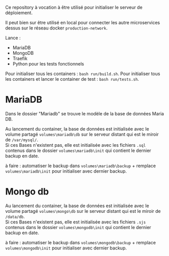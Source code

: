 Ce repository à vocation à être utilisé pour initialiser le serveur de déploiement. 

Il peut bien sur être utilisé en local pour connecter les autre microservices dessus sur le réseau docker `production-network`.

Lance : 
- MariaDB
- MongoDB
- Traefik
- Python pour les tests fonctionnels 

Pour initialiser tous les containers : `bash run/build.sh`.
Pour initialiser tous les containers et lancer le container de test : `bash run/tests.sh`.

# MariaDB

Dans le dossier "Mariadb" se trouve le modèle de la base de données Maria DB. 

Au lancement du container, la base de données est initialisée avec le volume partagé `volumes\mariadb\db` sur le serveur distant qui est le miroir de `/var/mysql/`.   
Si ces Bases n'existent pas, elle est initialisée avec les fichiers `.sql` contenus dans le dossier `volumes\mariadb\init` qui contient le dernier backup en date. 

à faire : automatiser le backup dans `volumes\mariadb\backup` + remplace `volumes\mariadb\init` pour initialiser avec dernier backup. 


# Mongo db

Au lancement du container, la base de données est initialisée avec le volume partagé `volumes\mongo\db` sur le serveur distant qui est le miroir de `/data/db`.   
Si ces Bases n'existent pas, elle est initialisée avec les fichiers `.sjs` contenus dans le dossier `volumes\mongodb\init` qui contient le dernier backup en date. 

à faire : automatiser le backup dans `volumes\mongodb\backup` + remplace `volumes\mongodb\init` pour initialiser avec dernier backup. 